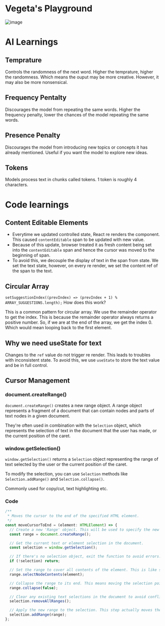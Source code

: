 # Vegeta's Playground

![image](https://github.com/narutosstudent/vegeta-playground/assets/49603590/1b8abb4d-3f91-4b8b-8e2d-1bb8b4bd7d2a)

# AI Learnings

## Temprature

Controls the randomness of the next word. Higher the temprature, higher the randomness. Which means the ouput may be more creative. However, it may also be more nonsensical.

## Frequency Pentalty

Discourages the model from repeating the same words. Higher the frequency penalty, lower the chances of the model repeating the same words.

## Presence Penalty

Discourages the model from introducing new topics or concepts it has already mentioned. Useful if you want the model to explore new ideas.

## Tokens

Models process text in chunks called tokens. 1 token is roughly 4 characters.

# Code learnings

## Content Editable Elements

- Everytime we updated controlled state, React re renders the component. This caused `contentEditable` span to be updated with new value.
- Because of this update, browser treated it as fresh content being set into the `contentEditable` span and hence the cursor was moved to the beginning of span.
- To avoid this, we decouple the display of text in the span from state. We set the text state, however, on every re render, we set the content ref of the span to the text.

## Circular Array

`setSuggestionIndex((prevIndex) => (prevIndex + 1) % ARRAY_SUGGESTIONS.length);` How does this work?

This is a common pattern for circular array. We use the remainder operator to get the index. This is because the remainder operator always returns a positive number. So, if we are at the end of the array, we get the index 0. Which would mean looping back to the first element.

## Why we need useState for text

Changes to the `ref` value do not trigger re render. This leads to troubles with inconsistent state. To avoid this, we use `useState` to store the text value and be in full control.

## Cursor Management

### document.createRange()

`document.createRange()` creates a new range object. A range object represents a fragment of a document that can contain nodes and parts of text nodes in a given document.

They're often used in combination with the `Selection` object, which represents the selection of text in the document that the user has made, or the current position of the caret.

### window.getSelection()

`window.getSelection()` returns a `Selection` object representing the range of text selected by the user or the current position of the caret.

To modify the selection, you can use `Selection` methods like `Selection.addRange()` and `Selection.collapse()`.

Commonly used for copy/cut, text highlighting etc.

### Code

```ts
/**
 * Moves the cursor to the end of the specified HTML element.
 */
const moveCursorToEnd = (element: HTMLElement) => {
  // Create a new 'Range' object. This will be used to specify the new cursor position.
  const range = document.createRange();

  // Get the current text or element selection in the document.
  const selection = window.getSelection();

  // If there's no selection object, exit the function to avoid errors.
  if (!selection) return;

  // Set the range to cover all contents of the element. This is like selecting all text in the element.
  range.selectNodeContents(element);

  // Collapse the range to its end. This means moving the selection point to the end of the element's text.
  range.collapse(false);

  // Clear any existing text selections in the document to avoid conflicts.
  selection.removeAllRanges();

  // Apply the new range to the selection. This step actually moves the cursor to the end of the element.
  selection.addRange(range);
};
```
